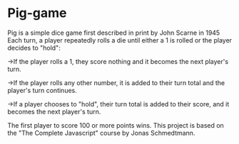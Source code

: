 # Pig-game
Pig is a simple dice game first described in print by John Scarne in 1945
Each turn, a player repeatedly rolls a die until either a 1 is rolled or the player decides to "hold":

->If the player rolls a 1, they score nothing and it becomes the next player's turn.   

->If the player rolls any other number, it is added to their turn total and the player's turn continues.

->If a player chooses to "hold", their turn total is added to their score, and it becomes the next player's turn.

The first player to score 100 or more points wins.
This project is based on the "The Complete Javascript" course by Jonas Schmedtmann.
